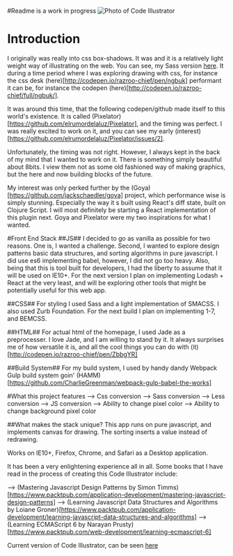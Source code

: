 #Readme is a work in progress
![Photo of Code Illustrator](https://www.instagram.com/p/-f0o7VSBc7/)
# Introduction

I originally was really into css box-shadows. It was and it is a relatively light weight way of illustrating on the web. You can see, my
Sass version [here](http://codepen.io/razroo-chief/details/qJaiD/). It during a time period where I was exploring drawing with css, for instance
the css desk (here)[http://codepen.io/razroo-chief/pen/ngbuk]
performant it can be, for instance the codepen (here)[http://codepen.io/razroo-chief/full/ngbuk/].

It was around this time, that the following codepen/github made itself to this world's existence. It is called
(Pixelator)[https://github.com/elrumordelaluz/Pixelator], and the timing was perfect. I was really excited to work
on it, and you can see my early (interest)[https://github.com/elrumordelaluz/Pixelator/issues/2].

Unfortunately, the timing was not right. However, I always kept in the back of my mind that I wanted to work on it. There
is something simply beautiful about 8bits. I view them not as some old fashioned way of making graphics, but the here and
now building blocks of the future.

My interest was only perked further by the (Goya)[https://github.com/jackschaedler/goya] project, which performance wise is simply stunning.
Especially the way it s built using React's diff state, built on Clojure Script. I will most definitely be starting a React
implementation of this plugin next. Goya and Pixelator were my two inspirations for what I wanted.

#Front End Stack
##JS##
I decided to go as vanilla as possible for two reasons. One is, I wanted a challenge. Second, I wanted to explore design patterns
basic data structures, and sorting algorithms in pure javascript. I did use es6 implementing babel, however, I did not go too heavy.
Also, being that this is tool built for developers, I had the liberty to assume that it will be used on IE10+. For the next version
I plan on implementing Lodash + React at the very least, and will be exploring other tools that might be potentially useful for this
web app.

##CSS##
For styling I used Sass and a light implementation of SMACSS. I also used Zurb Foundation.
For the next build I plan on implementing 1-7, and BEMCSS.

##HTML##
For actual html of the homepage, I used Jade as a preprocesser. I love Jade, and I am willing to stand by it. It always surprises me of
how versatile it is, and all the cool things you can do with (it)[http://codepen.io/razroo-chief/pen/ZbbgYR]

##Build System##
For my build system, I used by handy dandy Webpack Gulp build system goin' (HAMM)[https://github.com/CharlieGreenman/webpack-gulp-babel-the-works]

#What this project features
--> Css conversion
--> Sass conversion
--> Less conversion
--> JS conversion
--> Ability to change pixel color
--> Ability to change background pixel color

##What makes the stack unique?
This app runs on pure javascript, and implements canvas for drawing. The sorting inserts a value instead of redrawing.

Works on IE10+, Firefox, Chrome, and Safari as a Desktop application.


It has been a very enlightening experience all in all. Some books that I have
read in the process of creating this Code Illustrator include:

--> (Mastering Javascript Design Patterns by Simon Timms)[https://www.packtpub.com/application-development/mastering-javascript-design-patterns]
--> (Learning Javascript Data Structures and Algorithms by Loiane Groner)[https://www.packtpub.com/application-development/learning-javascript-data-structures-and-algorithms]
--> (Learning ECMAScript 6 by Narayan Prusty) [https://www.packtpub.com/web-development/learning-ecmascript-6]

Current version of Code Illustrator, can be seen [here](http://charliegreenman.github.io/codeILL/)

